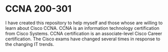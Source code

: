 # CCNA 200-301
I have created this repository to help myself and those whose are willing to learn about Cisco CCNA. 
CCNA is an information technology certification from Cisco Systems. 
CCNA certification is an associate-level Cisco Career certification. 
The Cisco exams have changed several times in response to the changing IT trends.
